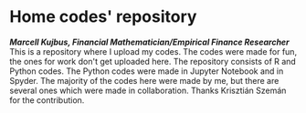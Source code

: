# Home codes' repository
*__Marcell Kujbus, Financial Mathematician/Empirical Finance Researcher__*
This is a repository where I upload my codes. The codes were made for fun, the ones for work don't get uploaded here. The repository 
consists of R and Python codes. The Python codes were made in Jupyter Notebook and in Spyder.
The majority of the codes here were made by me, but there are several ones which were made in collaboration. Thanks Krisztián Szemán for the contribution. 

